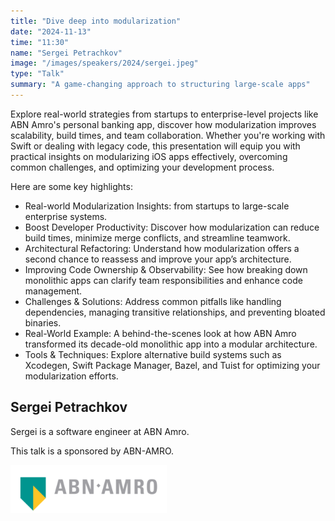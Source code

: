 ```yaml
---
title: "Dive deep into modularization"
date: "2024-11-13"
time: "11:30"
name: "Sergei Petrachkov"
image: "/images/speakers/2024/sergei.jpeg"
type: "Talk"
summary: "A game-changing approach to structuring large-scale apps"
---
```


Explore real-world strategies from startups to enterprise-level projects like ABN Amro's personal banking app, discover how modularization improves scalability, build times, and team collaboration. Whether you're working with Swift or dealing with legacy code, this presentation will equip you with practical insights on modularizing iOS apps effectively, overcoming common challenges, and optimizing your development process.

Here are some key highlights:

- Real-world Modularization Insights: from startups to large-scale enterprise systems.
- Boost Developer Productivity: Discover how modularization can reduce build times, minimize merge conflicts, and streamline teamwork.
- Architectural Refactoring: Understand how modularization offers a second chance to reassess and improve your app’s architecture.
- Improving Code Ownership & Observability: See how breaking down monolithic apps can clarify team responsibilities and enhance code management.
- Challenges & Solutions: Address common pitfalls like handling dependencies, managing transitive relationships, and preventing bloated binaries.
- Real-World Example: A behind-the-scenes look at how ABN Amro transformed its decade-old monolithic app into a modular architecture.
- Tools & Techniques: Explore alternative build systems such as Xcodegen, Swift Package Manager, Bazel, and Tuist for optimizing your modularization efforts.

## Sergei Petrachkov

Sergei is a software engineer at ABN Amro.

This talk is a sponsored by ABN-AMRO.

<a href="https://www.werkenbijabnamro.nl/en/vacancies/department/it" target="_blank"><img src="/images/sponsors/ABN-AMRO.png" width= "250" /></a>
